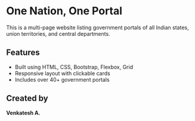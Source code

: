 # One Nation, One Portal

This is a multi-page website listing government portals of all Indian states, union territories, and central departments.

## Features
- Built using HTML, CSS, Bootstrap, Flexbox, Grid
- Responsive layout with clickable cards
- Includes over 40+ government portals

## Created by
**Venkatesh A.**

